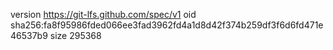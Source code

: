 version https://git-lfs.github.com/spec/v1
oid sha256:fa8f95986fded066ee3fad3962fd4a1d8d42f374b259df3f6d6fd471e46537b9
size 295368
